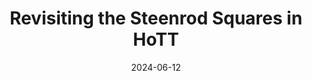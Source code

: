 ---
title: "Revisiting the Steenrod Squares in HoTT"
collection: talks
type: "Talk"
permalink: /talks/Types24
venue: "TYPES 2024"
date: 2024-06-12
location: "Copenhagen, Denmark"
---